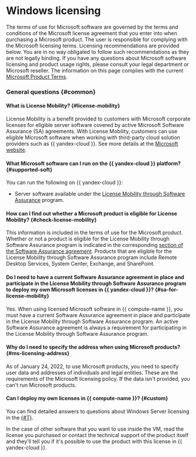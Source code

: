 # Windows licensing

The terms of use for Microsoft software are governed by the terms and conditions of the Microsoft license agreement that you enter into when purchasing a Microsoft product. The user is responsible for complying with the Microsoft licensing terms. Licensing recommendations are provided below. You are in no way obligated to follow such recommendations as they are not legally binding. If you have any questions about Microsoft software licensing and product usage rights, please consult your legal department or Microsoft reseller. The information on this page complies with the current [Microsoft Product Terms](https://www.microsoft.com/en-us/licensing/product-licensing/products).

### General questions {#common}


#### What is License Mobility? {#license-mobility}

License Mobility is a benefit provided to customers with Microsoft corporate licenses for eligible server software covered by active Microsoft Software Assurance (SA) agreements. With License Mobility, customers can use eligible Microsoft software when working with third-party cloud solution providers such as {{ yandex-cloud }}. See more details at the [Microsoft website](https://www.microsoft.com/en-us/licensing/licensing-programs/software-assurance-license-mobility).

#### What Microsoft software can I run on the {{ yandex-cloud }} platform? {#supported-soft}


You can run the following on {{ yandex-cloud }}:

* Server software available under the [License Mobility through Software Assurance](https://www.microsoft.com/en-us/licensing/licensing-programs/software-assurance-license-mobility) program.




#### How can I find out whether a Microsoft product is eligible for License Mobility? {#check-license-mobility}

This information is included in the terms of use for the Microsoft product. Whether or not a product is eligible for the License Mobility through Software Assurance program is indicated in the corresponding [section of the Software Assurance agreement](https://www.microsoft.com/en-us/licensing/licensing-programs/software-assurance-license-mobility). Products that are eligible for the License Mobility through Software Assurance program include Remote Desktop Services, System Center, Exchange, and SharePoint.

#### Do I need to have a current Software Assurance agreement in place and participate in the License Mobility through Software Assurance program to deploy my own Microsoft licenses in {{ yandex-cloud }}? {#sa-for-license-mobility}

Yes. When using licensed Microsoft software in {{ compute-name }}, you must have a current Software Assurance agreement in place and participate in the License Mobility through Software Assurance program. An active Software Assurance agreement is always a requirement for participating in the License Mobility through Software Assurance program.

#### Why do I need to specify the address when using Microsoft products? {#ms-licensing-address}

As of January 24, 2022, to use Microsoft products, you need to specify user data and addresses of individuals and legal entities. These are the requirements of the Microsoft licensing policy. If the data isn't provided, you can't run Microsoft products.

#### Can I deploy my own licenses in {{ compute-name }}? {#custom}

You can find detailed answers to questions about Windows Server licensing in the [{#T}](../../microsoft/byol.md).

In the case of other software that you want to use inside the VM, read the license you purchased or contact the technical support of the product itself and they'll tell you if it's possible to use the product with this license in {{ yandex-cloud }}.


